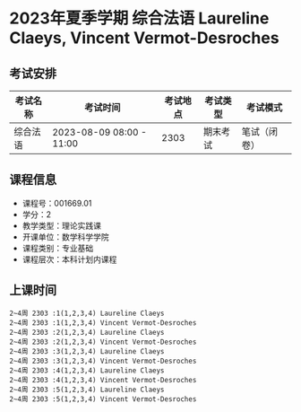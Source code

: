 # 2023年夏季学期 综合法语 Laureline Claeys, Vincent Vermot-Desroches




## 考试安排

| 考试名称 | 考试时间 | 考试地点 | 考试类型 | 考试模式 |
| -------- | -------- | -------- | -------- | -------- |
| 综合法语 | 2023-08-09 08:00 - 11:00 | 2303 | 期末考试 | 笔试（闭卷） |





## 课程信息

- 课程号：001669.01
- 学分：2
- 教学类型：理论实践课
- 开课单位：数学科学学院
- 课程类别：专业基础
- 课程层次：本科计划内课程

## 上课时间

```
2~4周 2303 :1(1,2,3,4) Laureline Claeys
2~4周 2303 :1(1,2,3,4) Vincent Vermot-Desroches
2~4周 2303 :2(1,2,3,4) Laureline Claeys
2~4周 2303 :2(1,2,3,4) Vincent Vermot-Desroches
2~4周 2303 :3(1,2,3,4) Laureline Claeys
2~4周 2303 :3(1,2,3,4) Vincent Vermot-Desroches
2~4周 2303 :4(1,2,3,4) Laureline Claeys
2~4周 2303 :4(1,2,3,4) Vincent Vermot-Desroches
2~4周 2303 :5(1,2,3,4) Laureline Claeys
2~4周 2303 :5(1,2,3,4) Vincent Vermot-Desroches
```

